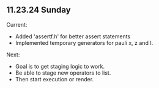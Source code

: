 
## 11.23.24 Sunday

Current:

- Added 'assertf.h' for better assert statements
- Implemented temporary generators for pauli x, z and I. 

Next:

- Goal is to get staging logic to work.
- Be able to stage new operators to list.
- Then start execution or render.
